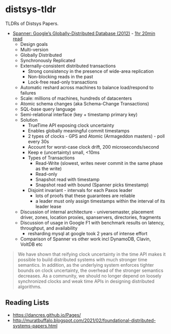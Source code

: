 # distsys-tldr

TLDRs of Distsys Papers.

- [Spanner: Google’s Globally-Distributed Database (2012)](https://static.googleusercontent.com/media/research.google.com/en//archive/spanner-osdi2012.pdf) - [1hr 20min read](https://youtu.be/OdbOCpwWZLs)
  -  Design goals
    - Multi-version
    - Globally Distributed
    - Synchronously Replicated
    - Externally-consistent distributed transactions 
      - Strong consistency in the presence of wide-area replication
      - Non-blocking reads in the past
      - Lock-free read-only transactions
    - Automatic reshard across machines to balance load/respond to failures
    - Scale: millions of machines, hundreds of datacenters
    - Atomic schema changes (aka Schema-Change Transactions)
    - SQL-base query language
    - Semi-relational interface (key + timestamp primary key)
  - Solution
    - TrueTime API exposing clock uncertainty
    - Enables globally meaningful commit timestamps
    - 2 types of clocks - GPS and Atomic (Armageddon masters) - poll every 30s
    - Account for worst-case clock drift, 200 microseconds/second
    - Keep e (uncertainty) small, <10ms
    - Types of Transactions
      - Read-Write (slowest, writes never commit in the same phase as the write)
      - Read-only
      - Snapshot read with timestamp
      - Snapshot read with bound (Spanner picks timestamp)
    - Disjoint invariant - intervals for each Paxos leader
      - lots of proofs that these guarantees are reliable
      - a leader must only assign timestamps within the interval of its leader lease
  - Discussion of internal architecture - universemaster, placement driver, zones, location proxies, spanservers, directories, fragments 
  - Discussion of usage in Google F1 with benchmark results on latency, throughput, and availability
    - resharding mysql at google took 2 years of intense effort
  - Comparison of Spanner vs other work incl DynamoDB, Clavin, VoltDB etc

> We have shown that reifying clock uncertainty in the time API makes it possible to build distributed systems with much stronger time semantics. In addition, as the underlying system enforces tighter bounds on clock uncertainty, the overhead of the stronger semantics decreases. As a community, we should no longer depend on loosely synchronized clocks and weak time APIs in designing distributed algorithms.

## Reading Lists

- https://dancres.github.io/Pages/
- http://muratbuffalo.blogspot.com/2021/02/foundational-distributed-systems-papers.html
